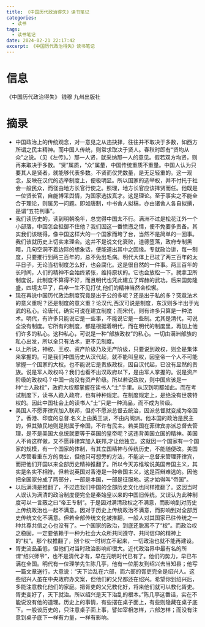 ```yaml
---
title: 《中国历代政治得失》读书笔记
categories:
  - 读书
tags:
  - 读书笔记
date: 2024-02-21 22:17:42
excerpt: 《中国历代政治得失》读书笔记
---
```


# 信息

《中国历代政治得失》 钱穆 九州出版社

# 摘录

- 中国政治上的传统观念，对一意见之从违抉择，往往并不取决于多数，如西方所谓之民主精神。而中国人传统，则常求取决于贤人。春秋时即有“贤均从众”之说。（见《左传》。）那一人贤，就采纳那一人的意见。假若双方均贤，则再来取决于多数。“贤”属质，“众”属量，中国传统重质不重量。中国人认为只要其人是贤者，就能够代表多数。不贤而仅凭数量，是无足轻重的。这一观念，反映在汉代的选举制度上，便极明显。所以国家的选举权，并不付托于社会一般民众，而径由地方长官行使之。照理，地方长官应该择贤而任。他既是一位贤长官，自能博采舆情，为国家选拔真才。这是理论。至于事实之不能全合于理论，则属另一问题。即如唐制，中书舍人拟稿，亦由诸舍人各自拟撰，是谓“五花判事”。
- 我们读历史的，读到明朝晚年，总觉得中国太不行。满洲不过是松花江外一个小部落，中国怎会抵御不住他？我们因这一番愤懑之情，便不免要多责备。其实我们该晓得，像中国这样大的一个国家而垮了台，当然不是简单的一回事。我们该就历史上切实来理会。这并不是说文化衰败，道德堕落，政府专制黑暗，几句空洞不着边际的想象话，便能道出其中之因缘。专就政治讲，每一制度，只要推行到两三百年的，总不免出毛病。明代大体上已过了两三百年的太平日子，无论当初制度怎么好，也会腐化。这是很自然的一件事。两三百年的长时间，人们的精神不会始终紧张，维持原状的。它也会放松一下。就拿卫所制度说，此制度不算得不好，而且明代也凭此建立了辉赫的武功。后来国势隆盛，四境太平了，兵卒一生不见打仗,他们的精神当然会松懈。
- 现在再说中国历代政治制度究竟是出于公的多呢？还是出于私的多？究竟法术的意义重呢？还是制度的意义重？论汉代,西汉可说是制度，东汉则多半出于光武的私心。论唐代，确实可说在建立制度；而宋代，则有许多只算是一种法术。明代，有许多只能说它是一些事，不能说它是一些制。尤其是清代，可说全没有制度。它所有的制度，都是根据着明代，而在明代的制度里，再加上他们许多的私心。这种私心，可说是一种“部族政权”的私心。一切由满洲部族的私心出发，所以全只有法术，更不见制度。
- 以上所说，神权、王权、资产阶级乃及无产阶级，只要说到政权，则全是集体来掌握的。可是我们中国历史从汉代起，就不能叫皇权，因皇帝一个人不可能掌握一个国家的大权。也不能说它是贵族政权，因自汉代起，已没有显然的贵族。说是军人政权吗？我们也看不出汉政府以下，是由军人掌握的。说是资产阶级的政权吗？中国一向没有资产阶级。所以若说政权，则中国应该是一种“士人政权”，政府大权都掌握在读书人“土”手里。从汉到明都如此。而在考试制度下，读书人跑入政府，也有种种规定。在制度规定上，是绝没有世袭特权的。因此中国社会上的读书人“士”只是一种流品，而不成为阶级。
- 美国人不愿菲律宾加入联邦，但亦不愿派总督去统治，因派总督就变成为帝国了。香港、印度的总督.名义上由英王派，不由内阁派。他本国的政治是民主的，但其殖民地则是附属于帝国，不许有民主。若美国在菲律宾亦派总督去管理，是不是美国大总统就要等于英国的皇帝呢？这违背美国立国的精神。美国人不肯这样做，又不愿菲律宾加入联邦,才让他独立。这就因一个国家有一个国家的规模，有一个国家的体制，有其立国精神与传统历史，不能随便改。美国人尽管看重东方的商业，但他只可想旁的方法，不能派一总督来管理菲律宾，而把他们开国以来全部历史精神推翻了。所以今天苏维埃说美国帝国主义，其实是名实不相符。但若说英国对香港是一种帝国主义，这是百辩难逃的。因他把全国家分成了两部分，一部是本国，一部是征服地。这才始得叫“帝国”。
- 以后满清是推翻了，不过连我们中国的全部历史文化也同样推翻了。这因当时人误认为满清的政治制度便完全是秦始皇以来的中国旧传统。又误认为此种制度可以一言蔽之曰“帝王专制”。于是因对满清政权之不满意，而影响到对历史上传统政治也一起不满意。因对于历史上传统政治不满意，而影响到对全部历史传统文化不满意。但若全部传统文化被推翻，一般人对其国家已往传统之一种共尊共信之心也没有了。一个国家的政治，到底还脱离不了“权”。而政治权之稳固，一定要依赖于一种为社会大众所共同遵守、共同信仰的精神上的“权”。那个权推翻了，别个权一时树立不起来，一切政治也就不能再建设。
- 胥吏流品虽低，但他们对当时政治影响却很大。近代政治界中最有名的所谓“绍兴师爷”，也不是清代才有，早在元明时代已有了。他们的势力，早已布满在全国。明代有一位理学先生陈几亭，他有一位朋友到绍兴去当知县；他写一篇文章送行，大意说：“天下治乱在六部，而六部的胥吏完全是绍兴人。这些绍兴人虽在中央政府办文案，但他们的父兄都还在绍兴。希望你到绍兴后，多能注意教化他们的家庭。把胥吏的父兄教化好，将来他们就可以教化胥吏。胥吏变好了，天下就治。所以绍兴是天下治乱的根本。”陈几亭这番话，实在不能说没有他的道理。历史上的事情，有些摆在桌子面上，有些则隐藏在桌子底下。一般谈历史的，只注意桌子面上事，譬如宰相怎样，六部怎样；而没有注意到桌子底下一样有力量，一样有影响。

